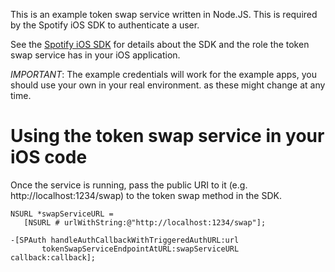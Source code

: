 This is an example token swap service written in Node.JS. This is required by the Spotify iOS SDK to authenticate a user.

See the [Spotify iOS SDK](https://developer.spotify.com/technologies/spotify-ios-sdk/) for details about the SDK and the role the token swap service has in your iOS application.

*IMPORTANT*: The example credentials will work for the example apps, you should use your own in your real environment. as these might change at any time.

Using the token swap service in your iOS code
=============================================

Once the service is running, pass the public URI to it (e.g. http://localhost:1234/swap) to the token swap method in the SDK.

    NSURL *swapServiceURL =
       [NSURL # urlWithString:@"http://localhost:1234/swap"];

    -[SPAuth handleAuthCallbackWithTriggeredAuthURL:url
           tokenSwapServiceEndpointAtURL:swapServiceURL callback:callback];

